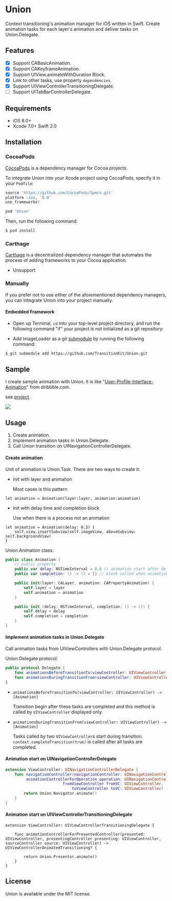 Union
==========

Context transitioning's animation manager for iOS written in Swift.
Create animation tasks for each layer's animation and deliver tasks on Union.Delegate.


Features
----------

- [x] Support CABasicAnimation.
- [x] Support CAKeyframeAnimation.
- [x] Support UIView.animateWithDuration Block.
- [x] Link to other tasks, use property `dependencies`.
- [x] Support UIViewControllerTransitioningDelegate.
- [ ] Support UITabBarControllerDelegate.

Requirements
----------

- iOS 8.0+
- Xcode 7.0+ Swift 2.0

Installation
----------

### CocoaPods

[CocoaPods](http://cocoapods.org) is a dependency manager for Cocoa projects.

To integrate Union into your Xcode project using CocoaPods, specify it in your `Podfile`:

```ruby
source 'https://github.com/CocoaPods/Specs.git'
platform :ios, '8.0'
use_frameworks!

pod 'Union'
```

Then, run the following command:

```bash
$ pod install
```

### Carthage

[Carthage](https://github.com/Carthage/Carthage) is a decentralized dependency manager that automates the process of adding frameworks to your Cocoa application.

* Unsupport

### Manually

If you prefer not to use either of the aforementioned dependency managers, you can integrate Union into your project manually.

#### Embedded Framework

- Open up Terminal, `cd` into your top-level project directory, and run the following command "if" your project is not initialized as a git repository:

- Add ImageLoader as a git [submodule](http://git-scm.com/docs/git-submodule) by running the following command:

```bash
$ git submodule add https://github.com/TransitionKit/Union.git
```

Sample
----------

I create sample animation with Union, it is like "[User-Profile-Interface-Animation](https://dribbble.com/shots/1744157-User-Profile-Interface-Animation)" from dribbble.com.

see [project](Example).

![ ](https://raw.github.com/TransitionKit/Union/master/Gif/sample.gif)

Usage
----------

1. Create animation.
2. Implement animation tasks in Union.Delegate.
3. Call Union transition on UINavigationControllerDelegate.


#### Create animation

Unit of animation is Union.Task. There are two ways to create it:

- Init with layer and animation

  Most cases is this pattern
```
let animation = Animation(layer:layer, animation:animation)
```

- Init with delay time and completion block

  Use when there is a process not an animation
```
let animation = Animation(delay: 0.3) {
    self.view.insertSubview(self.imageView, aboveSubview: self.backgroundView)
}
```


Union.Animation class:

```swift
public class Animation {
    // public property
    public var delay: NSTimeInterval = 0.0 // animation start after delay time
    public var completion: () -> () = {} // block called when animation is finished

    public init(layer: CALayer, animation: CAPropertyAnimation) {
        self.layer = layer
        self.animation = animation
    }

    public init (delay: NSTimeInterval, completion: () -> ()) {
        self.delay = delay
        self.completion = completion
    }
}
```

#### Implement animation tasks in Union.Delegate

Call animation tasks from UIViewControllers with Union.Delegate protocol.


Union.Delegate protocol:

```swift
public protocol Delegate {
    func animationsBeforeTransitionTo(viewController: UIViewController) -> [Animation]
    func animationsDuringTransitionFrom(viewController: UIViewController) -> [Animation]
}
```

- `animationsBeforeTransitionTo(viewController: UIViewController) -> [Animation]`

  Transition begin after these tasks are completed and this method is called by `UIViewController` displayed only.

- `animationsDuringTransitionFrom(viewController: UIViewController) -> [Animation]`

  Tasks called by two `UIViewController`s start during transition. `context.completeTransition(true)` is called after all tasks are completed.

#### Animation start on UINavigationControllerDelegate

```swift
extension ViewController: UINavigationControllerDelegate {
    func navigationController(navigationController: UINavigationController,
         animationControllerForOperation operation: UINavigationControllerOperation,
                         fromViewController fromVC: UIViewController,
                             toViewController toVC: UIViewController) -> UIViewControllerAnimatedTransitioning? {
        return Union.Navigator.animate()
    }
}
```

#### Animation start on UIViewControllerTransitioningDelegate

```
extension ViewController: UIViewControllerTransitioningDelegate {

    func animationControllerForPresentedController(presented: UIViewController, presentingController presenting: UIViewController, sourceController source: UIViewController) -> UIViewControllerAnimatedTransitioning? {

        return Union.Presentor.animate()
    }
}
```

License
----------

Union is available under the MIT license.
